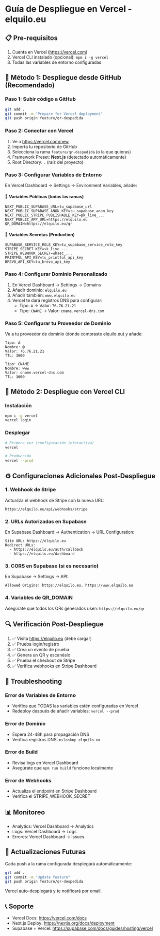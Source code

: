 # Guía de Despliegue en Vercel - elquilo.eu

## 📋 Pre-requisitos

1. Cuenta en Vercel (https://vercel.com)
2. Vercel CLI instalado (opcional): `npm i -g vercel`
3. Todas las variables de entorno configuradas

## 🚀 Método 1: Despliegue desde GitHub (Recomendado)

### Paso 1: Subir código a GitHub
```bash
git add .
git commit -m "Prepare for Vercel deployment"
git push origin feature/qr-despedida
```

### Paso 2: Conectar con Vercel
1. Ve a https://vercel.com/new
2. Importa tu repositorio de GitHub
3. Selecciona la rama `feature/qr-despedida` (o la que quieras)
4. Framework Preset: **Next.js** (detectado automáticamente)
5. Root Directory: `.` (raíz del proyecto)

### Paso 3: Configurar Variables de Entorno
En Vercel Dashboard → Settings → Environment Variables, añade:

#### 🔑 Variables Públicas (todas las ramas)
```
NEXT_PUBLIC_SUPABASE_URL=tu_supabase_url
NEXT_PUBLIC_SUPABASE_ANON_KEY=tu_supabase_anon_key
NEXT_PUBLIC_STRIPE_PUBLISHABLE_KEY=pk_live_...
NEXT_PUBLIC_APP_URL=https://elquilo.eu
QR_DOMAIN=https://elquilo.eu/qr
```

#### 🔐 Variables Secretas (Production)
```
SUPABASE_SERVICE_ROLE_KEY=tu_supabase_service_role_key
STRIPE_SECRET_KEY=sk_live_...
STRIPE_WEBHOOK_SECRET=whsec_...
PRINTFUL_API_KEY=tu_printful_api_key
BREVO_API_KEY=tu_brevo_api_key
```

### Paso 4: Configurar Dominio Personalizado
1. En Vercel Dashboard → Settings → Domains
2. Añadir dominio: `elquilo.eu`
3. Añadir también: `www.elquilo.eu`
4. Vercel te dará registros DNS para configurar:
   - Tipo: `A` → Valor: `76.76.21.21`
   - Tipo: `CNAME` → Valor: `cname.vercel-dns.com`

### Paso 5: Configurar tu Proveedor de Dominio
Ve a tu proveedor de dominio (donde compraste elquilo.eu) y añade:
```
Tipo: A
Nombre: @
Valor: 76.76.21.21
TTL: 3600

Tipo: CNAME
Nombre: www
Valor: cname.vercel-dns.com
TTL: 3600
```

## 🚀 Método 2: Despliegue con Vercel CLI

### Instalación
```bash
npm i -g vercel
vercel login
```

### Desplegar
```bash
# Primera vez (configuración interactiva)
vercel

# Producción
vercel --prod
```

## ⚙️ Configuraciones Adicionales Post-Despliegue

### 1. Webhook de Stripe
Actualiza el webhook de Stripe con la nueva URL:
```
https://elquilo.eu/api/webhooks/stripe
```

### 2. URLs Autorizadas en Supabase
En Supabase Dashboard → Authentication → URL Configuration:
```
Site URL: https://elquilo.eu
Redirect URLs:
  - https://elquilo.eu/auth/callback
  - https://elquilo.eu/dashboard
```

### 3. CORS en Supabase (si es necesario)
En Supabase → Settings → API:
```
Allowed Origins: https://elquilo.eu, https://www.elquilo.eu
```

### 4. Variables de QR_DOMAIN
Asegúrate que todos los QRs generados usen: `https://elquilo.eu/qr`

## 🔍 Verificación Post-Despliegue

1. ✅ Visita https://elquilo.eu (debe cargar)
2. ✅ Prueba login/registro
3. ✅ Crea un evento de prueba
4. ✅ Genera un QR y escanéalo
5. ✅ Prueba el checkout de Stripe
6. ✅ Verifica webhooks en Stripe Dashboard

## 🐛 Troubleshooting

### Error de Variables de Entorno
- Verifica que TODAS las variables estén configuradas en Vercel
- Redeploy después de añadir variables: `vercel --prod`

### Error de Dominio
- Espera 24-48h para propagación DNS
- Verifica registros DNS: `nslookup elquilo.eu`

### Error de Build
- Revisa logs en Vercel Dashboard
- Asegúrate que `npm run build` funcione localmente

### Error de Webhooks
- Actualiza el endpoint en Stripe Dashboard
- Verifica el STRIPE_WEBHOOK_SECRET

## 📊 Monitoreo

- Analytics: Vercel Dashboard → Analytics
- Logs: Vercel Dashboard → Logs
- Errores: Vercel Dashboard → Issues

## 🔄 Actualizaciones Futuras

Cada push a la rama configurada desplegará automáticamente:
```bash
git add .
git commit -m "Update feature"
git push origin feature/qr-despedida
```

Vercel auto-desplegará y te notificará por email.

## 📞 Soporte

- Vercel Docs: https://vercel.com/docs
- Next.js Deploy: https://nextjs.org/docs/deployment
- Supabase + Vercel: https://supabase.com/docs/guides/hosting/vercel

